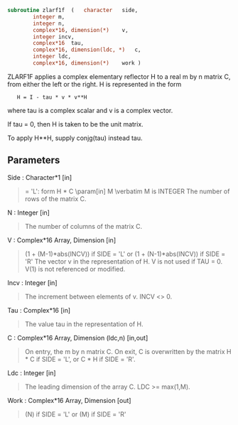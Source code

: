 ```fortran
subroutine zlarf1f	(	character	side,
		integer	m,
		integer	n,
		complex*16, dimension(*)	v,
		integer	incv,
		complex*16	tau,
		complex*16, dimension(ldc, *)	c,
		integer	ldc,
		complex*16, dimension(*)	work )
```

 ZLARF1F applies a complex elementary reflector H to a real m by n matrix
 C, from either the left or the right. H is represented in the form

       H = I - tau * v * v**H

 where tau is a complex scalar and v is a complex vector.

 If tau = 0, then H is taken to be the unit matrix.

 To apply H**H, supply conjg(tau) instead
 tau.

## Parameters
Side : Character*1 [in]
> = 'L': form  H * C
> \param[in] M
> \verbatim
> M is INTEGER
> The number of rows of the matrix C.

N : Integer [in]
> The number of columns of the matrix C.

V : Complex*16 Array, Dimension [in]
> (1 + (M-1)*abs(INCV)) if SIDE = 'L'
> or (1 + (N-1)*abs(INCV)) if SIDE = 'R'
> The vector v in the representation of H. V is not used if
> TAU = 0. V(1) is not referenced or modified.

Incv : Integer [in]
> The increment between elements of v. INCV <> 0.

Tau : Complex*16 [in]
> The value tau in the representation of H.

C : Complex*16 Array, Dimension (ldc,n) [in,out]
> On entry, the m by n matrix C.
> On exit, C is overwritten by the matrix H * C if SIDE = 'L',
> or C * H if SIDE = 'R'.

Ldc : Integer [in]
> The leading dimension of the array C. LDC >= max(1,M).

Work : Complex*16 Array, Dimension [out]
> (N) if SIDE = 'L'
> or (M) if SIDE = 'R'


